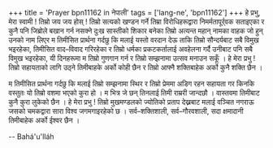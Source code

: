+++
title = 'Prayer bpn11162 in नेपाली'
tags = ['lang-ne', 'bpn11162']
+++
हे प्रभु, मेरा स्वामी ! तिम्रो जय जय होस् ! तिम्रो सत्यको खण्डन गर्ने तिम्रा विरोधिहरूद्वारा निमर्मतापूर्र्वक सताइएका र कुनै पनि जिब्रोले बखान गर्न नसक्ने दुःख सास्तीको शिकार बनेका तिम्रो अत्यन्त महान् नामका वाहक जो हुन् उनको नाम लिएर म तिमीसित प्रार्थना गर्दछु कि मलाई यस्तो वरदान देऊ ताकि तिम्रो सौन्दर्यबाट सबै विमुख भइरहेका, तिमीसित वाद–विवाद गरिरहेका र तिम्रो धर्मका प्रकटकर्तालाई अवहेलना गर्दै उनीबाट पनि सबै विमुख भइरहेका, यी दिनहरूमा म तिम्रो गुणगान गर्न र तिम्रो सम्झनामा उत्सव मनाउन सकूँ । हे मेरा प्रभु ! तिम्रो सहायताको लागि उठ्ने तिमीबाहके अर्को कोही छैन र तिम्रो आफ्नै शक्तिबाहेक अर्को कुनै शक्ति छैन । 

म तिमीसित प्रार्थना गर्दछु कि मलाई तिम्रो सम्झनामा स्थिर र तिम्रो प्रेममा अडिग रहन सहायता गर किनकि वस्तुतः यो तिम्रो वशमा भएको कुरा हो । म भित्र जे छन् तिनलाई तिमी राम्ररी जान्दछौ । वास्तवमा तिमीबाट कुनै कुरा लुकेको छैन । हे मेरा प्रभु ! तिम्रो मुखमण्डलको ज्योतिको प्रताप देख्नबाट मलाई वञ्चित नगराऊ जसको चमकद्वारा सारा विश्व जगमगाइरहेको छ । सर्व–शक्तिशाली, सर्व–गौरवशाली, सदा क्षमादानी तिमीबाहेक अर्को ईश्वर छैन ।

-- Bahá'u'lláh

